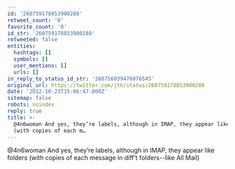 ```yaml
---
id: '260759178853900288'
retweet_count: '0'
favorite_count: '0'
id_str: '260759178853900288'
retweeted: false
entities:
  hashtags: []
  symbols: []
  user_mentions: []
  urls: []
in_reply_to_status_id_str: '260756039476076545'
original_url: https://twitter.com/jth/status/260759178853900288
date: '2012-10-23T15:06:47.000Z'
sitemap: false
robots: noindex
reply: true
title: >-
  @4n6woman And yes, they’re labels, although in IMAP, they appear like folders
  (with copies of each m…
---
```


@4n6woman And yes, they’re labels, although in IMAP, they appear like folders (with copies of each message in diff’t folders--like All Mail)